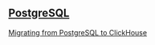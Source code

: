 ## [PostgreSQL](https://clickhouse.com/docs/en/integrations/postgresql)
[Migrating from PostgreSQL to ClickHouse](https://github.com/AV-ghub/ClickHouse/blob/main/006%20Integrations/Migration%20Guides/PostgreSQL/Migrating%20from%20PostgreSQL%20to%20ClickHouse.md)

